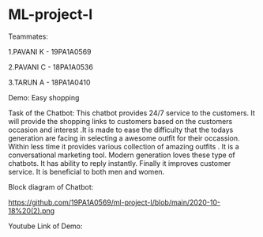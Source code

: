 # ML-project-I
Teammates:

1.PAVANI K - 19PA1A0569

2.PAVANI C - 18PA1A0536

3.TARUN A - 18PA1A0410


Demo:
Easy shopping


Task of the Chatbot:
This chatbot  provides 24/7  service to the customers. It will provide the shopping links to customers based on the customers occasion and interest .It is made to ease the difficulty  that the todays generation are facing in selecting a awesome outfit for their occassion. Within less time it provides various collection of amazing outfits . It is a conversational marketing tool. Modern generation loves these type of chatbots. It has ability to reply instantly.  Finally it improves customer  service. It is beneficial to both men and women.


Block diagram of Chatbot:

https://github.com/19PA1A0569/ml-project-I/blob/main/2020-10-18%20(2).png


Youtube Link of Demo:











